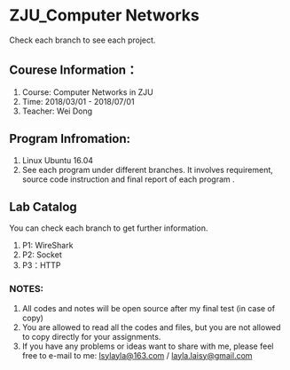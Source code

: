 
# ZJU_Computer Networks


Check each branch to see each project.
## Courese Information：
1. Course: Computer Networks in ZJU 
2. Time: 2018/03/01 - 2018/07/01 
3. Teacher: Wei Dong

## Program Infromation:
1. Linux Ubuntu 16.04
2. See each program under different branches. It involves requirement, source code instruction and final report of each program .

## Lab Catalog
You can check each branch to get further information.
1. P1: WireShark
2. P2: Socket
3. P3：HTTP

### NOTES:
1. All codes and notes will be open source after my final test (in case of copy)
2. You are allowed to read all the codes and files, but you are not allowed to copy directly for your assignments.
3. If you have any problems or ideas want to share with me, please feel free to e-mail to me: lsylayla@163.com / layla.laisy@gmail.com

